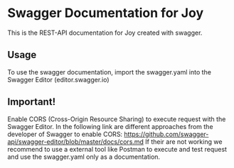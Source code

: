 # Swagger Documentation for Joy

This is the REST-API documentation for Joy created with swagger.

## Usage

To use the swagger documentation, import the swagger.yaml into the Swagger Editor (editor.swagger.io)

## Important!

Enable CORS (Cross-Origin Resource Sharing) to execute request with the Swagger Editor.
In the following link are different approaches from the developer of Swagger to enable CORS: https://github.com/swagger-api/swagger-editor/blob/master/docs/cors.md
If their are not working we recommend to use a external tool like Postman to execute and test request and use the swagger.yaml only as a documentation.
